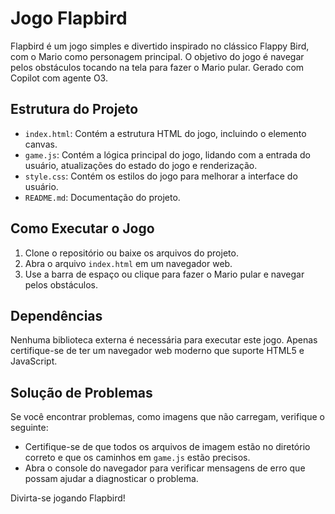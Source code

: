 # Jogo Flapbird

Flapbird é um jogo simples e divertido inspirado no clássico Flappy Bird, com o Mario como personagem principal. O objetivo do jogo é navegar pelos obstáculos tocando na tela para fazer o Mario pular. Gerado com Copilot com agente O3.

## Estrutura do Projeto

- `index.html`: Contém a estrutura HTML do jogo, incluindo o elemento canvas.
- `game.js`: Contém a lógica principal do jogo, lidando com a entrada do usuário, atualizações do estado do jogo e renderização.
- `style.css`: Contém os estilos do jogo para melhorar a interface do usuário.
- `README.md`: Documentação do projeto.

## Como Executar o Jogo

1. Clone o repositório ou baixe os arquivos do projeto.
2. Abra o arquivo `index.html` em um navegador web.
3. Use a barra de espaço ou clique para fazer o Mario pular e navegar pelos obstáculos.

## Dependências

Nenhuma biblioteca externa é necessária para executar este jogo. Apenas certifique-se de ter um navegador web moderno que suporte HTML5 e JavaScript.

## Solução de Problemas

Se você encontrar problemas, como imagens que não carregam, verifique o seguinte:

- Certifique-se de que todos os arquivos de imagem estão no diretório correto e que os caminhos em `game.js` estão precisos.
- Abra o console do navegador para verificar mensagens de erro que possam ajudar a diagnosticar o problema.

Divirta-se jogando Flapbird!
